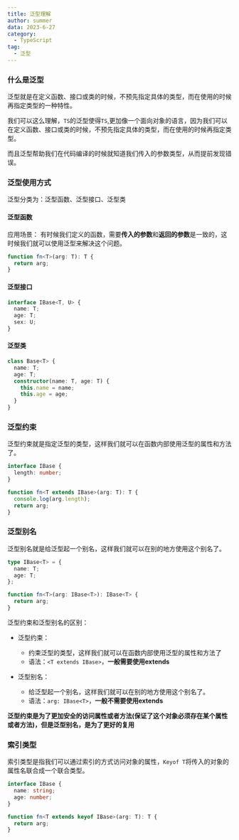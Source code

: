 ```yaml
---
title: 泛型理解
author: summer
data: 2023-6-27
category:
  - TypeScript
tag:
  - 泛型
---
```


### 什么是泛型

泛型就是在定义函数、接口或类的时候，不预先指定具体的类型，而在使用的时候再指定类型的一种特性。

我们可以这么理解，`TS`的泛型使得`TS`,更加像一个面向对象的语言，因为我们可以在定义函数、接口或类的时候，不预先指定具体的类型，而在使用的时候再指定类型。

而且泛型帮助我们在代码编译的时候就知道我们传入的参数类型，从而提前发现错误。

### 泛型使用方式

泛型分类为：泛型函数、泛型接口、泛型类

#### 泛型函数

应用场景： 有时候我们定义的函数，需要**传入的参数**和**返回的参数**是一致的，这时候我们就可以使用泛型来解决这个问题。

```typescript
function fn<T>(arg: T): T {
  return arg;
}
```

#### 泛型接口

```typescript
interface IBase<T, U> {
  name: T;
  age: T;
  sex: U;
}
```

#### 泛型类

```typescript
class Base<T> {
  name: T;
  age: T;
  constructor(name: T, age: T) {
    this.name = name;
    this.age = age;
  }
}
```

### 泛型约束

泛型约束就是指定泛型的类型，这样我们就可以在函数内部使用泛型的属性和方法了。

```typescript
interface IBase {
  length: number;
}

function fn<T extends IBase>(arg: T): T {
  console.log(arg.length);
  return arg;
}
```

### 泛型别名

泛型别名就是给泛型起一个别名，这样我们就可以在别的地方使用这个别名了。

```typescript
type IBase<T> = {
  name: T;
  age: T;
};

function fn<T>(arg: IBase<T>): IBase<T> {
  return arg;
}
```


泛型约束和泛型别名的区别：

- 泛型约束：
  - 约束泛型的类型，这样我们就可以在函数内部使用泛型的属性和方法了
  - 语法：`<T extends IBase>`，**一般需要使用extends**

- 泛型别名：
  - 给泛型起一个别名，这样我们就可以在别的地方使用这个别名了。
  - 语法：`arg: IBase<T>`，**一般不需要使用extends**

**泛型约束是为了更加安全的访问属性或者方法(保证了这个对象必须存在某个属性或者方法)，但是泛型别名，是为了更好的复用**


### 索引类型

索引类型是指我们可以通过索引的方式访问对象的属性，`Keyof T`将传入的对象的属性名联合成一个联合类型。


```typescript
interface IBase {
  name: string;
  age: number;
}

function fn<T extends keyof IBase>(arg: T): T {
  return arg;
}
```

